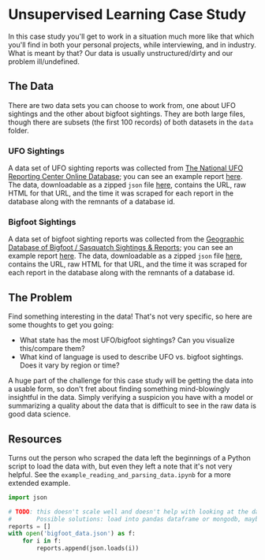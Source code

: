 # Unsupervised Learning Case Study

In this case study you'll get to work in a situation much more like that which you'll find in both your personal projects, while interviewing, and in industry. What is meant by that? Our data is usually unstructured/dirty and our problem ill/undefined.

## The Data

There are two data sets you can choose to work from, one about UFO sightings and the other about bigfoot sightings.  They are both large files, though there are subsets (the first 100 records) of both datasets in the `data` folder.

### UFO Sightings

A data set of UFO sighting reports was collected from [The National UFO Reporting Center Online Database](http://www.nuforc.org/webreports.html); you can see an example report [here](http://www.nuforc.org/webreports/133/S133931.html). The data, downloadable as a zipped `json` file [here](https://s3.amazonaws.com/ufodatafordarren/ufodata.json.zip), contains the URL, raw HTML for that URL, and the time it was scraped for each report in the database along with the remnants of a database id.

### Bigfoot Sightings

A data set of bigfoot sighting reports was collected from the [Geographic Database of Bigfoot / Sasquatch Sightings & Reports](http://www.bfro.net/gdb/); you can see an example report [here](http://www.bfro.net/GDB/show_report.asp?id=13038). The data, downloadable as a zipped `json` file [here](https://s3.amazonaws.com/ufodatafordarren/bigfoot_data.json.zip), contains the URL, raw HTML for that URL, and the time it was scraped for each report in the database along with the remnants of a database id.

## The Problem

Find something interesting in the data! That's not very specific, so here are some thoughts to get you going:
* What state has the most UFO/bigfoot sightings? Can you visualize this/compare them?
* What kind of language is used to describe UFO vs. bigfoot sightings. Does it vary by region or time?

A huge part of the challenge for this case study will be getting the data into a usable form, so don't fret about finding something mind-blowingly insightful in the data. Simply verifying a suspicion you have with a model or summarizing a quality about the data that is difficult to see in the raw data is good data science.

## Resources

Turns out the person who scraped the data left the beginnings of a Python script to load the data with, but even they left a note that it's not very helpful.  See the `example_reading_and_parsing_data.ipynb` for a more extended example.

```python
import json

# TODO: this doesn't scale well and doesn't help with looking at the data.
#       Possible solutions: load into pandas dataframe or mongodb, maybe both.
reports = []
with open('bigfoot_data.json') as f:
    for i in f:
        reports.append(json.loads(i))
```

